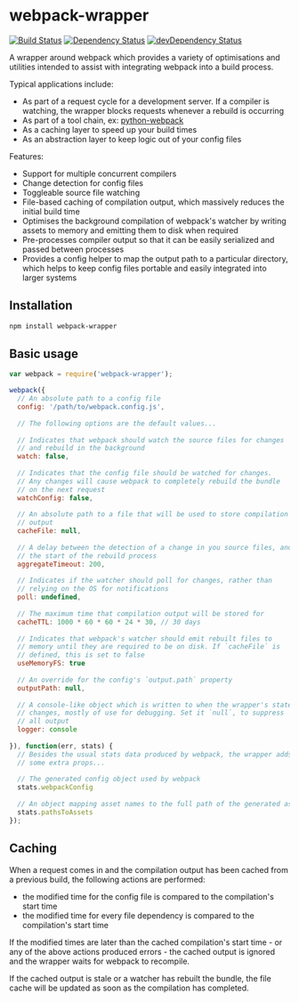 webpack-wrapper
===============

[![Build Status](https://travis-ci.org/markfinger/webpack-wrapper.svg?branch=master)](https://travis-ci.org/markfinger/webpack-wrapper)
[![Dependency Status](https://david-dm.org/markfinger/webpack-wrapper.svg)](https://david-dm.org/markfinger/webpack-wrapper)
[![devDependency Status](https://david-dm.org/markfinger/webpack-wrapper/dev-status.svg)](https://david-dm.org/markfinger/webpack-wrapper#info=devDependencies)

A wrapper around webpack which provides a variety of optimisations and utilities intended to assist
with integrating webpack into a build process.

Typical applications include:
- As part of a request cycle for a development server. If a compiler is watching, the wrapper 
  blocks requests whenever a rebuild is occurring
- As part of a tool chain, ex: [python-webpack](https://github.com/markfinger/python-webpack)
- As a caching layer to speed up your build times
- As an abstraction layer to keep logic out of your config files

Features:
- Support for multiple concurrent compilers
- Change detection for config files
- Toggleable source file watching
- File-based caching of compilation output, which massively reduces the initial build time
- Optimises the background compilation of webpack's watcher by writing assets to memory and 
  emitting them to disk when required
- Pre-processes compiler output so that it can be easily serialized and passed between processes
- Provides a config helper to map the output path to a particular directory, which helps to keep 
  config files portable and easily integrated into larger systems


Installation
------------

```bash
npm install webpack-wrapper
```

Basic usage
-----------

```javascript
var webpack = require('webpack-wrapper');

webpack({
  // An absolute path to a config file
  config: '/path/to/webpack.config.js',
  
  // The following options are the default values...
  
  // Indicates that webpack should watch the source files for changes 
  // and rebuild in the background
  watch: false,
  
  // Indicates that the config file should be watched for changes. 
  // Any changes will cause webpack to completely rebuild the bundle
  // on the next request
  watchConfig: false,
  
  // An absolute path to a file that will be used to store compilation 
  // output
  cacheFile: null,
  
  // A delay between the detection of a change in you source files, and 
  // the start of the rebuild process
  aggregateTimeout: 200,
  
  // Indicates if the watcher should poll for changes, rather than 
  // relying on the OS for notifications
  poll: undefined,
  
  // The maximum time that compilation output will be stored for
  cacheTTL: 1000 * 60 * 60 * 24 * 30, // 30 days
  
  // Indicates that webpack's watcher should emit rebuilt files to 
  // memory until they are required to be on disk. If `cacheFile` is
  // defined, this is set to false
  useMemoryFS: true
  
  // An override for the config's `output.path` property
  outputPath: null,
  
  // A console-like object which is written to when the wrapper's state
  // changes, mostly of use for debugging. Set it `null`, to suppress 
  // all output
  logger: console
  
}), function(err, stats) {
  // Besides the usual stats data produced by webpack, the wrapper adds 
  // some extra props...
  
  // The generated config object used by webpack
  stats.webpackConfig
  
  // An object mapping asset names to the full path of the generated asset
  stats.pathsToAssets
});
```

Caching
-------

When a request comes in and the compilation output has been cached from a previous build, the following 
actions are performed:
- the modified time for the config file is compared to the compilation's start time
- the modified time for every file dependency is compared to the compilation's start time

If the modified times are later than the cached compilation's start time - or any of the above actions 
produced errors - the cached output is ignored and the wrapper waits for webpack to recompile.

If the cached output is stale or a watcher has rebuilt the bundle, the file cache will be updated as soon 
as the compilation has completed.
